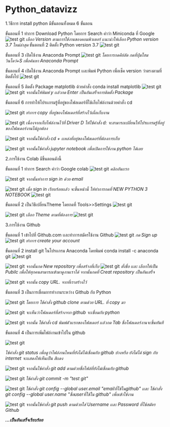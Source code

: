 # Python_datavizz
1.วิธีการ install python มีขั้นตอนทั้งหมด 6 ขั้นตอน

ขั้นตอนที่ 1 ทำการ Download Python โดยการ Search คำว่า Miniconda ที่ Google 
![test git](1.png)
*เลือก Version ตามการใช้งานของคอมพิวเตอร์ เเนะนำให้เลือก Python version 3.7 ใหม่ล่าสุด*
ขั้นตอนที่ 2 ติดตั้ง Python version 3.7
![test git](.2.jpg)

ขั้นตอนที่ 3 เปิดใช้งาน Anaconda Prompt
![test git](.3.jpg)
*โดยการกดคีย์ลัด กดที่ปุ่มโฮมวินโดว์+S เพื่อค้นหา Anaconda Prompt*

ขั้นตอนที่ 4 เปิดใช้งาน Anaconda Prompt เเละพิมพ์ Python เพื่อเช็ค version ว่าตรงตามที่ติดตั้งไป
![test git](.31.jpg)

ขั้นตอนที่ 5 ติดตั้ง Package matplotlib ด้วยคำสั่ง conda install matplotlib 
![test git](.41.jpg) 
![test git](.42.jpg)
*จากนั้นให้พิมพ์ y เเล้วกด Enter เป็นอันเสร็จการติดตั้ง Package*

ขั้นตอนที่ 6 การทำให้โปรเเกรมรู้ที่อยู่ของโฟลเดอร์ที่ใช้เก็บไฟล์งานด้วยคำสั่ง cd

![test git](.5.jpg)
*ทำการ copy ที่อยู่ของโฟลเดอร์ที่สร้างไว้เผื่อเก็บงาน*

![test git](.6.jpg)
*เนื่องจากเก็บไฟล์งานไว้ที่ Driver D ให้ใช้คำสั่ง d: จะสามารถเปลี่ยนให้โปรเเกรมรู้ที่อยู่ของโฟลเดอร์งานได้ถูกต้อง*

![test git](.7.jpg)
*จากนั้นใช้คำสั่ง cd + เเหล่งที่อยู่ของโฟลเดอร์ที่ต้องการเก็บ*

![test git](.8.jpg)
*จากนั้นใช้คำสั่ง jupyter notebook เพื่อเปิดการใช้งาน python ได้เลย*

2.การใช้งาน Colab มีขึ้นตอนดังนี้

ขั้นตอนที่ 1 ทำการ Search คำว่า Google colab
![test git](q9.jpg)
*คลิกอันเเรก*

![test git](.10.jpg)
*จากนั้นทำการ sign in ด้วย email*

![test git](.11.jpg)
*เมื่อ sign in เรียบร้อยเเล้ว จะขึ้นหน้านี้ ให้ทำการกดที่ NEW PYTHON 3 NOTEBOOK*
 ![test git](.12.jpg)

 ขั้นตอนที่ 2 เป็นวิธีเปลี่ยนTheme โดยกดที่ Tools>>Settings
 ![test git](.13.jpg)

 ![test git](.14.jpg)
 *เลือก Theme ตามที่ต้องการ*
![test git](.15.jpg)

3.การใช้งาน Github

ขั้นตอนที่ 1 เข้าไปที่ Github.com เเละทำการสมัครใช้งาน Github 
![test git](.16.jpg)
*กด Sign up*
![test git](.17.jpg)
*ทำการ create your account*

ขั้นตอนที่ 2 install git ในโปรเเกรม Anaconda โดยพิมพ์ conda install -c anaconda git
![test git](.20.jpg)

![test git](.18.jpg)
*จากนั้นกด New repository เพื่อสร้างที่เก็บ*
![test git](.19.jpg)
*ตั้งชื่อ เเละ เลือกให้เป็น Pubilc เพื่อให้ทุกคนสามารถเข้ามาดูงานเราได้ จากนั้นกดที่ Creat repository เป็นอันเสร็จ*

![test git](.21.jpg)
*จากนั้น copy URL. จากที่เราสร้างไว้*

ขั้นตอนที่ 3 เป็นการเชื่อมการทำงานระหว่าง Github กับ Python

 ![test git](.22.jpg)
 *โดยการ ใช้คำสั่ง github clone ตามด้วย URL. ที่ copy มา*

 ![test git](.23.jpg)
 *จะเห็นว่าโฟลเดอร์ที่สร้างจาก github จะเชื่อมกับ python*

 ![test git](.24.jpg)
 *จากนั้น ใช้คำสั่ง cd พิมพ์ตัวเเรกของโฟลเดอร์ เเล้วกด Tab ชื่อโฟลเดอร์งานจะขึ้นทันที*

 ขั้นตอนที่ 4 เป็นการเพิ่มไฟล์งานเข้าไปใน github

 ![test git](.25.jpg)

 *ใช้คำสั่ง git status เพื่อดูว่าไฟล์งานไหนที่ยังไม่ได้เชื่อมกับ github บ้างหรือ ยังไม่ได้ sign กับ internet จะเเสดงให้เห็นเป็น สีเเดง*

 ![test git](.26.jpg)
 *จากนั้นใช้คำสั่ง git add ตามด้วยชื่อไฟล์ที่ยังไม่เชื่อมกับ github*

 ![test git](.27.jpg)
 *ใช้คำสั่ง git commit -m "test git"*

![test git](.28.jpg)
*ใช้คำสั่ง git config --global user.email "emailที่ใช้ในgithub" เเละ ใช้คำสั่ง git config --global user.name "ชื่อuserที่ใช้ใน github" เพื่อเข้าใช้งาน*

![test git](.29.jpg)
*จากนั้นใช้คำสั่ง git push ตามด้วยใส่ Username เเละ Password ที่ใช้สมัคร Github*

***...เป็นอันเสร็จเรียบร้อย***


